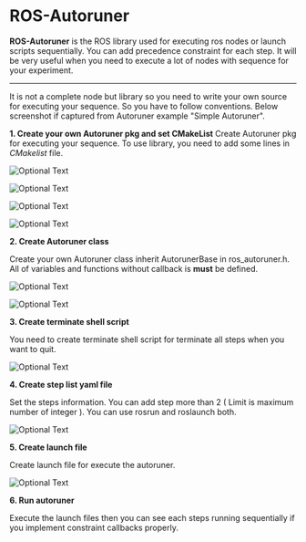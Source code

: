 # ROS-Autoruner

**ROS-Autoruner** is the ROS library used for executing ros nodes or launch scripts sequentially. You can add precedence constraint for each step. It will be very useful when you need to execute a lot of nodes with sequence for your experiment.

---

It is not a complete node but library so you need to write your own source for executing your sequence. So you have to follow conventions. Below screenshot if captured from Autoruner example "Simple Autoruner".

**1. Create your own Autoruner pkg and set CMakeList**
Create Autoruner pkg for executing your sequence. To use library, you need to add some lines in *CMakelist* file.

![Optional Text](../master/ros-autoruner-img/1_lib_location.png)

![Optional Text](../master/ros-autoruner-img/2_compile_option.png)

![Optional Text](../master/ros-autoruner-img/3_include_directory.png)

![Optional Text](../master/ros-autoruner-img/4_add_library.png)

**2. Create Autoruner class**

Create your own Autoruner class inherit AutorunerBase in ros_autoruner.h. All of variables and functions without callback is **must** be defined.

![Optional Text](../master/ros-autoruner-img/5_SimpleAutorunerClass.png)

![Optional Text](../master/ros-autoruner-img/6_simple_autoruner_class_implementation.png)

**3. Create terminate shell script**

You need to create terminate shell script for terminate all steps when you want to quit.

![Optional Text](../master/ros-autoruner-img/7_terminate_node_list.png)

**4. Create step list yaml file**

Set the steps information. You can add step more than 2 ( Limit is maximum number of integer ). You can use rosrun and roslaunch both.

![Optional Text](../master/ros-autoruner-img/8_terminate_shell_script.png)

**5. Create launch file**

Create launch file for execute the autoruner.

![Optional Text](../master/ros-autoruner-img/9_launch_file.png)

**6. Run autoruner**

Execute the launch files then you can see each steps running sequentially if you implement constraint callbacks properly.

